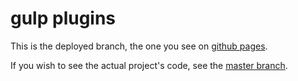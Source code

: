 # gulp plugins

This is the deployed branch, the one you see on [github pages](http://gulpjs.com/plugins).

If you wish to see the actual project's code, see the [master branch](https://github.com/gulpjs/plugins/tree/master).